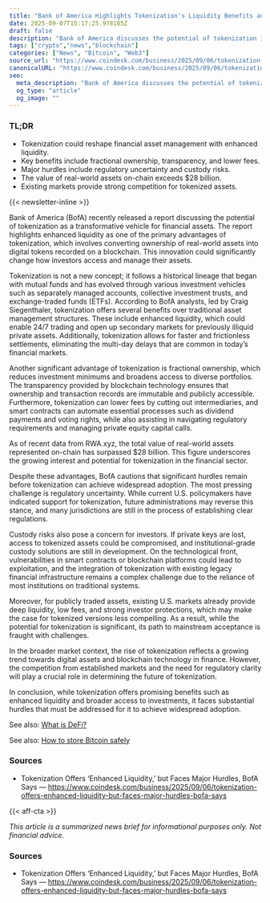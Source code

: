 ```yaml
---
title: "Bank of America Highlights Tokenization's Liquidity Benefits and Challenges"
date: 2025-09-07T15:17:25.978185Z
draft: false
description: "Bank of America discusses the potential of tokenization in crypto, emphasizing enhanced liquidity and regulatory hurdles."
tags: ["crypto","news","blockchain"]
categories: ["News", "Bitcoin", "Web3"]
source_url: "https://www.coindesk.com/business/2025/09/06/tokenization-offers-enhanced-liquidity-but-faces-major-hurdles-bofa-says"
canonicalURL: "https://www.coindesk.com/business/2025/09/06/tokenization-offers-enhanced-liquidity-but-faces-major-hurdles-bofa-says"
seo:
  meta_description: "Bank of America discusses the potential of tokenization in crypto, emphasizing enhanced liquidity and regulatory hurdles."
  og_type: "article"
  og_image: ""
---
```


### TL;DR
- Tokenization could reshape financial asset management with enhanced liquidity.
- Key benefits include fractional ownership, transparency, and lower fees.
- Major hurdles include regulatory uncertainty and custody risks.
- The value of real-world assets on-chain exceeds $28 billion.
- Existing markets provide strong competition for tokenized assets.

{{< newsletter-inline >}}

Bank of America (BofA) recently released a report discussing the potential of tokenization as a transformative vehicle for financial assets. The report highlights enhanced liquidity as one of the primary advantages of tokenization, which involves converting ownership of real-world assets into digital tokens recorded on a blockchain. This innovation could significantly change how investors access and manage their assets.

Tokenization is not a new concept; it follows a historical lineage that began with mutual funds and has evolved through various investment vehicles such as separately managed accounts, collective investment trusts, and exchange-traded funds (ETFs). According to BofA analysts, led by Craig Siegenthaler, tokenization offers several benefits over traditional asset management structures. These include enhanced liquidity, which could enable 24/7 trading and open up secondary markets for previously illiquid private assets. Additionally, tokenization allows for faster and frictionless settlements, eliminating the multi-day delays that are common in today’s financial markets.

Another significant advantage of tokenization is fractional ownership, which reduces investment minimums and broadens access to diverse portfolios. The transparency provided by blockchain technology ensures that ownership and transaction records are immutable and publicly accessible. Furthermore, tokenization can lower fees by cutting out intermediaries, and smart contracts can automate essential processes such as dividend payments and voting rights, while also assisting in navigating regulatory requirements and managing private equity capital calls.

As of recent data from RWA.xyz, the total value of real-world assets represented on-chain has surpassed $28 billion. This figure underscores the growing interest and potential for tokenization in the financial sector.

Despite these advantages, BofA cautions that significant hurdles remain before tokenization can achieve widespread adoption. The most pressing challenge is regulatory uncertainty. While current U.S. policymakers have indicated support for tokenization, future administrations may reverse this stance, and many jurisdictions are still in the process of establishing clear regulations.

Custody risks also pose a concern for investors. If private keys are lost, access to tokenized assets could be compromised, and institutional-grade custody solutions are still in development. On the technological front, vulnerabilities in smart contracts or blockchain platforms could lead to exploitation, and the integration of tokenization with existing legacy financial infrastructure remains a complex challenge due to the reliance of most institutions on traditional systems.

Moreover, for publicly traded assets, existing U.S. markets already provide deep liquidity, low fees, and strong investor protections, which may make the case for tokenized versions less compelling. As a result, while the potential for tokenization is significant, its path to mainstream acceptance is fraught with challenges.

In the broader market context, the rise of tokenization reflects a growing trend towards digital assets and blockchain technology in finance. However, the competition from established markets and the need for regulatory clarity will play a crucial role in determining the future of tokenization.

In conclusion, while tokenization offers promising benefits such as enhanced liquidity and broader access to investments, it faces substantial hurdles that must be addressed for it to achieve widespread adoption.

See also: [What is DeFi?](/pages/what-is-defi/)

See also: [How to store Bitcoin safely](/pages/how-to-store-bitcoin-safely/)

### Sources
- Tokenization Offers ‘Enhanced Liquidity,’ but Faces Major Hurdles, BofA Says — https://www.coindesk.com/business/2025/09/06/tokenization-offers-enhanced-liquidity-but-faces-major-hurdles-bofa-says

{{< aff-cta >}}

_This article is a summarized news brief for informational purposes only. Not financial advice._

### Sources
- Tokenization Offers ‘Enhanced Liquidity,’ but Faces Major Hurdles, BofA Says — https://www.coindesk.com/business/2025/09/06/tokenization-offers-enhanced-liquidity-but-faces-major-hurdles-bofa-says

